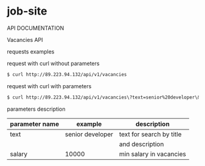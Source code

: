 # job-site

API DOCUMENTATION

Vacancies API

requests examples

request with curl without parameters
```sh
$ curl http://89.223.94.132/api/v1/vacancies
```
request with curl with parameters
```sh
$ curl http://89.223.94.132/api/v1/vacancies\?text=senior%20developer\&salary=100000\&experience=3\&cityId=3\&workScheduleId=4
```

parameters description

| parameter name |    example      |       description        |
|----------------|-----------------|-------------             |
|text            |senior developer | text for search by title |
|                |                 | and description          |
| salary         | 10000           | min salary in vacancies  |      
